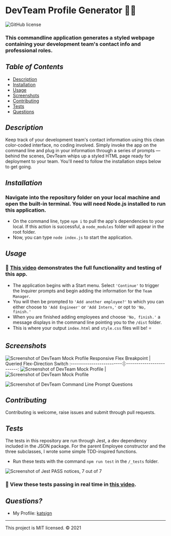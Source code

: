# DevTeam Profile Generator :email::woman:
![GitHub license](https://img.shields.io/badge/License-MIT-orange)

### This commandline application generates a styled webpage containing your development team's contact info and professional roles.

## *Table of Contents*

- [Description](#description)
- [Installation](#installation)
- [Usage](#usage)
- [Screenshots](#screenshots)
- [Contributing](#contributing)
- [Tests](#tests)
- [Questions](#questions)

## *Description*
Keep track of your development team's contact information using this clean color-coded interface, no coding involved. Simply invoke the app on the command line and plug in your information through a series of prompts — behind the scenes, DevTeam whips up a styled HTML page ready for deployment to your team. You'll need to follow the installation steps below to get going.

## *Installation*
### Navigate into the repository folder on your local machine and open the built-in terminal. You will need Node.js installed to run this application.
- On the command line, type `npm i` to pull the app's dependencies to your local. If this action is successful, a `node_modules` folder will appear in the root folder.
- Now, you can type `node index.js` to start the application.


## *Usage*
### :movie_camera: [This video](https://vimeo.com/515063802) demonstrates the full functionality and testing of this app.
- The application begins with a Start menu. Select `'Continue'` to trigger the Inquirer prompts and begin adding the information for the `Team Manager`.
- You will then be prompted to `'Add another employee?'` to which you can either choose to `'Add Engineer'` or `'Add Intern,'` or opt to `'No, finish.'`
- When you are finished adding employees and choose `'No, finish.'` a message displays in the command line pointing you to the `/dist` folder.
- This is where your output `index.html` and `style.css` files will be! :star:

## *Screenshots*
![Screenshot of DevTeam Mock Profile](./screenshots/ss1.png)
Responsive Flex Breakpoint            |  Queried Flex-Direction Switch
:-------------------------:|:-------------------------:
![Screenshot of DevTeam Mock Profile](./screenshots/ss3.png)  |  ![Screenshot of DevTeam Mock Profile](./screenshots/ss4.png)

![Screenshot of DevTeam Command Line Prompt Questions](./screenshots/ss2.png)

## *Contributing*
Contributing is welcome, raise issues and submit through pull requests.

## *Tests*

The tests in this repository are run through Jest, a dev dependency included in the JSON package. For the parent Employee constructor and the three subclasses, I wrote some simple TDD-inspired functions.
- Run these tests with the command `npm run test` in the `/_tests` folder.

![Screenshot of Jest PASS notices, 7 out of 7](/screenshots/jest.PNG)
### :movie_camera: View these tests passing in real time in [this video](https://vimeo.com/515063802).

## *Questions?*
- My Profile: [katsign](https://github.com/katsign)

---
This project is MIT licensed. &copy; 2021